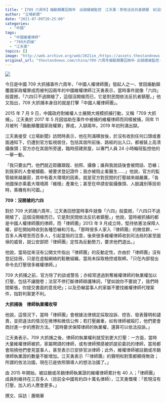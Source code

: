 ```yaml
---
title: "【709 六周年】煽動顛覆囚兩年　出獄續被監控　江天勇：對依法反抗者鎮壓　如沒開槍的六四"
author: "立場新聞"
date: "2021-07-09T20:25:00"
categories:
  - "中國"
tags:
  - "中國維權律師"
  - "709大抓捕"
  - "江天勇"
topics: []
image: "http://web.archive.org/web/2021im_/https://assets.thestandnews.com/media/photos/709-16.png"
original_url: "thestandnews.com/china/709-六周年煽動顛覆囚兩年-出獄續被監控-江天勇對依法反抗者鎮壓-如沒開槍的六四"
---
```

![](http://web.archive.org/web/2021im_/https://assets.thestandnews.com/media/photos/709-16.png)

今日是中國 709 大抓捕事件六周年，「中國人權律師團」發起人之一、曾因煽動顛覆國家政權罪成而被判囚兩年的中國維權律師江天勇表示，當時事件就像「六四」般震撼，「六四只不過開槍了，這個沒開槍而已，它是對民間依法反抗者鎮壓。」他又指出，709 大抓捕本身目的就是打擊「中國人權律師團」。

2015 年 7 月 9 日，中國政府對維權人士展開大規模抓捕行動，又稱「709 大抓捕」。江天勇於 2017 年 5 月因協助在事件中被捕的維權律師而同樣被捕，同年 11 月被判「煽動顛覆國家政權罪」罪成，入獄兩年。2019 年初刑滿出獄。

江天勇接受《立場新聞》訪問時表示，他在刑滿釋放後，於沒有收到任何口頭或書面通知下，仍遭到官方監視居住，包括其居所前後、路經的出入口，都被裝上高清攝像頭；官方亦在其居所旁邊，臨時搭建房屋，以專門人員 24 小時輪班監控他的一舉一動。

「我只要出門，他們就近距離跟蹤、拍照、攝像；誰與我說話後會被問話、恐嚇；到我家的人會被攔截、被要求登記證件；我亦被阻止看醫生……」他說，官方的監管越來越嚴密，其中有着大環境的因素，就是官方對民間的打壓越來越嚴厲，「各地國保亦乘着大環境將『維穩』產業化；甚至在申請安裝攝像頭、人臉識別等技術時，乘機有利可圖。」

**709：沒開槍的六四**

對於 709 大抓捕六周年，江天勇回想當時事件就像「六四」般震撼，「六四只不過開槍了，這個沒開槍而已，它是對民間依法反抗者鎮壓。」他說，當時被抓捕的都是中國人權律師團的律師，而「律師團」2013 年 9 月成立時，堅持依憲法保障人權，卻在開始時收到各種恐嚇和污名。「那時很多人家入『律師團』的微信群，一百多人再增至而百多人，引起當局的注意，後來很多維權律師收到司法局的甚至國保的威脅，說公安部把『律師團』定性為反動勢力，要求他們退出。」

他說，當局從來沒有公開文件指出「律師團」的反動定性，亦由於「律師團」沒有登記註冊，只是在虛擬網絡的鬆散組織，當局未採取檢控或取締。「只在內部發出命令去打壓很多維權律師。」

709 大抓捕之前，官方除了約談或警告；亦經常透過剝奪維權律師的執業權加以打壓，包括不讓閱卷；法官不停打斷律師辯護陳詞，「譬如說你不要說了，我們時間緊張，你提交書面的意見吧」；以及恐嚇當事人的家屬不要找維權律師代理案件，指對判案更不利。

**大抓捕後　律師執業權收窄**

他說，這情況下，當時「律師團」會根據法律規定採取投訴、控告、發表聲明和譴責，並把違法的情況在微博和微信公佈；若打壓嚴重，如有律師被毆打，他們更會商討進一步的應對方法。「當時要求保障律師的執業權，還算可以依法投訴。」

江天勇表示，709 大抓捕之後，律師的執業權利就受到更大打壓：一方面，當時大量維權律師被抓，家屬聘請的律師，或有律師預感被抓提前委託的律師，當局都會阻撓他們會見當事人，甚至表示已安排官派律師；此外，維權律師被註銷或吊銷律師執業證的數量不斷增加。江天勇表示「『律師團』的聲明和對策都顯得無效；所謂的依法治國，現在已是依照領導人的想法治國了。」

由 2015 年開始，被註銷或吊銷律師執業證的維權律師累計有 40 人；「律師團」成員則維持在三百多人（目前全中國有約四十萬名律師），江天勇慨嘆：「若現沒有打壓，加入的人應會更多。」

撰文、採訪｜蕭曉華